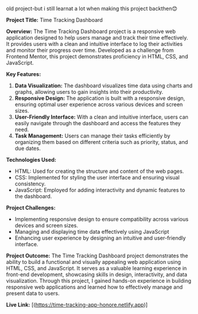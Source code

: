 old project-but i still learnat a lot when making this project backthen😊

**Project Title:** Time Tracking Dashboard

**Overview:**
The Time Tracking Dashboard project is a responsive web application designed to help users manage and track their time effectively. It provides users with a clean and intuitive interface to log their activities and monitor their progress over time. Developed as a challenge from Frontend Mentor, this project demonstrates proficiency in HTML, CSS, and JavaScript.

**Key Features:**


1. **Data Visualization:** The dashboard visualizes time data using charts and graphs, allowing users to gain insights into their productivity.
2. **Responsive Design:** The application is built with a responsive design, ensuring optimal user experience across various devices and screen sizes.
3. **User-Friendly Interface:** With a clean and intuitive interface, users can easily navigate through the dashboard and access the features they need.
4. **Task Management:** Users can manage their tasks efficiently by organizing them based on different criteria such as priority, status, and due dates.

**Technologies Used:**

- HTML: Used for creating the structure and content of the web pages.
- CSS: Implemented for styling the user interface and ensuring visual consistency.
- JavaScript: Employed for adding interactivity and dynamic features to the dashboard.

**Project Challenges:**

- Implementing responsive design to ensure compatibility across various devices and screen sizes.
- Managing and displaying time data effectively using JavaScript
- Enhancing user experience by designing an intuitive and user-friendly interface.

**Project Outcome:**
The Time Tracking Dashboard project demonstrates the ability to build a functional and visually appealing web application using HTML, CSS, and JavaScript. It serves as a valuable learning experience in front-end development, showcasing skills in design, interactivity, and data visualization. Through this project, I gained hands-on experience in building responsive web applications and learned how to effectively manage and present data to users.

**Live Link:** [(https://time-tracking-app-honore.netlify.app)]
